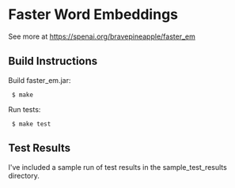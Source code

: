 # Faster Word Embeddings

See more at https://spenai.org/bravepineapple/faster_em 

## Build Instructions

Build faster\_em.jar:

` $ make`

Run tests:

` $ make test`


## Test Results

I've included a sample run of test results in the sample_test_results directory.
